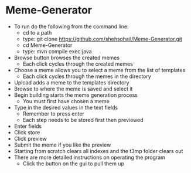# Meme-Generator
- To run do the following from the command line:
     - cd to a path 
     - type: git clone https://github.com/shehsohail/Meme-Generator.git
     - cd Meme-Generator 
     - type: mvn compile exec:java
- Browse button browses the created memes 
     - Each click cycles through the created memes
- Choose a meme allows you to select a meme from the list of templates
     - Each click cycles through the memes in the directory
- Upload adds a meme to the templates directory
- Browse to where the meme is saved and select it
- Begin building starts the meme generation process
     - You must first have chosen a meme
- Type in the desired values in the text fields 
     - Remember to press enter 
     - Each step needs to be stored first then previewed
- Enter fields
- Click store
- Click preview
- Submit the meme if you like the preview
- Starting from scratch clears all indexes and the t3mp folder clears out
- There are more detailed instructions on operating the program
     - Click the button on the gui to pull them up